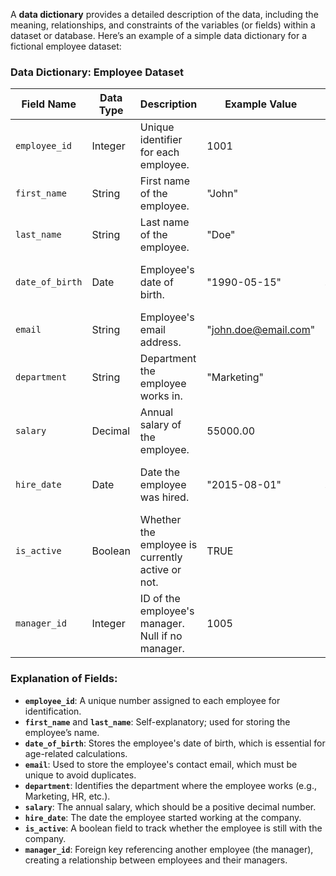 A **data dictionary** provides a detailed description of the data, including the meaning, relationships, and constraints of the variables (or fields) within a dataset or database. Here’s an example of a simple data dictionary for a fictional employee dataset:

### **Data Dictionary: Employee Dataset**

| Field Name | Data Type | Description | Example Value | Constraints |
| ----- | ----- | ----- | ----- | ----- |
| `employee_id` | Integer | Unique identifier for each employee. | 1001 | Primary Key, Not Null |
| `first_name` | String | First name of the employee. | "John" | Not Null |
| `last_name` | String | Last name of the employee. | "Doe" | Not Null |
| `date_of_birth` | Date | Employee's date of birth. | "1990-05-15" | Not Null, Format: YYYY-MM-DD |
| `email` | String | Employee's email address. | "john.doe@email.com" | Unique, Not Null |
| `department` | String | Department the employee works in. | "Marketing" | Not Null |
| `salary` | Decimal | Annual salary of the employee. | 55000.00 | Must be a positive number, Not Null |
| `hire_date` | Date | Date the employee was hired. | "2015-08-01" | Not Null, Format: YYYY-MM-DD |
| `is_active` | Boolean | Whether the employee is currently active or not. | TRUE | Default: TRUE |
| `manager_id` | Integer | ID of the employee's manager. Null if no manager. | 1005 | Foreign Key (references `employee_id`) |

### **Explanation of Fields:**

* **`employee_id`**: A unique number assigned to each employee for identification.  
* **`first_name`** and **`last_name`**: Self-explanatory; used for storing the employee’s name.  
* **`date_of_birth`**: Stores the employee's date of birth, which is essential for age-related calculations.  
* **`email`**: Used to store the employee's contact email, which must be unique to avoid duplicates.  
* **`department`**: Identifies the department where the employee works (e.g., Marketing, HR, etc.).  
* **`salary`**: The annual salary, which should be a positive decimal number.  
* **`hire_date`**: The date the employee started working at the company.  
* **`is_active`**: A boolean field to track whether the employee is still with the company.  
* **`manager_id`**: Foreign key referencing another employee (the manager), creating a relationship between employees and their managers.

